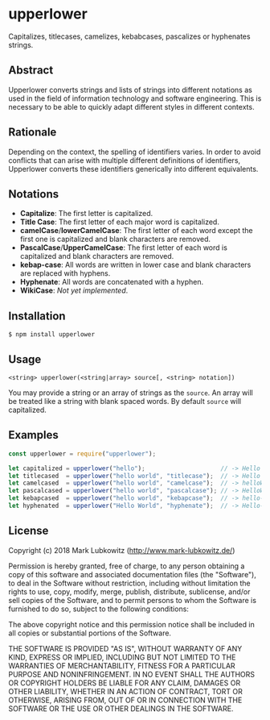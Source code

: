# upperlower

Capitalizes, titlecases, camelizes, kebabcases, pascalizes or hyphenates strings.

## Abstract

Upperlower converts strings and lists of strings into different notations as used in the field of information technology and software engineering. This is necessary to be able to quickly adapt different styles in different contexts.

## Rationale

Depending on the context, the spelling of identifiers varies. In order to avoid conflicts that can arise with multiple different definitions of identifiers, Upperlower converts these identifiers generically into different equivalents.

## Notations

- **Capitalize**: The first letter is capitalized.
- **Title Case**: The first letter of each major word is capitalized.
- **camelCase**/**lowerCamelCase**: The first letter of each word except the first one is capitalized and blank characters are removed.
- **PascalCase**/**UpperCamelCase**: The first letter of each word is capitalized and blank characters are removed.
- **kebap-case**: All words are written in lower case and blank characters are replaced with hyphens.
- **Hyphenate**: All words are concatenated with a hyphen.
- **WikiCase**: *Not yet implemented*.

## Installation

```
$ npm install upperlower
```

## Usage

```
<string> upperlower(<string|array> source[, <string> notation])
```

You may provide a string or an array of strings as the `source`. An array will be treated like a string with blank spaced words. By default `source` will capitalized.

## Examples

```javascript
const upperlower = require("upperlower");

let capitalized = upperlower("hello");                     // -> Hello
let titlecased  = upperlower("hello world", "titlecase");  // -> Hello World
let camelcased  = upperlower("hello world", "camelcase");  // -> helloWorld
let pascalcased = upperlower("hello world", "pascalcase"); // -> HelloWorld
let kebapcased  = upperlower("hello world", "kebapcase");  // -> hello-world
let hyphenated  = upperlower("Hello World", "hyphenate");  // -> Hello-World
```

## License

Copyright (c) 2018 Mark Lubkowitz (http://www.mark-lubkowitz.de/)

Permission is hereby granted, free of charge, to any person obtaining a copy of this software and associated documentation files (the "Software"), to deal in the Software without restriction, including without limitation the rights to use, copy, modify, merge, publish, distribute, sublicense, and/or sell copies of the Software, and to permit persons to whom the Software is furnished to do so, subject to the following conditions:

The above copyright notice and this permission notice shall be included in all copies or substantial portions of the Software.

THE SOFTWARE IS PROVIDED "AS IS", WITHOUT WARRANTY OF ANY KIND, EXPRESS OR IMPLIED, INCLUDING BUT NOT LIMITED TO THE WARRANTIES OF MERCHANTABILITY, FITNESS FOR A PARTICULAR PURPOSE AND NONINFRINGEMENT. IN NO EVENT SHALL THE AUTHORS OR COPYRIGHT HOLDERS BE LIABLE FOR ANY CLAIM, DAMAGES OR OTHER LIABILITY, WHETHER IN AN ACTION OF CONTRACT, TORT OR OTHERWISE, ARISING FROM, OUT OF OR IN CONNECTION WITH THE SOFTWARE OR THE USE OR OTHER DEALINGS IN THE SOFTWARE.
